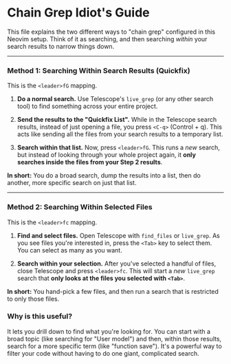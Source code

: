 # Chain Grep Idiot's Guide

This file explains the two different ways to "chain grep" configured in this Neovim setup. Think of it as searching, and then searching *within* your search results to narrow things down.

---

### Method 1: Searching Within Search Results (Quickfix)

This is the `<leader>fG` mapping.

1.  **Do a normal search.**
    Use Telescope's `live_grep` (or any other search tool) to find something across your entire project.

2.  **Send the results to the "Quickfix List".**
    While in the Telescope search results, instead of just opening a file, you press `<C-q>` (Control + q). This acts like sending all the files from your search results to a temporary list.

3.  **Search within that list.**
    Now, press `<leader>fG`. This runs a *new* search, but instead of looking through your whole project again, it **only searches inside the files from your Step 2 results**.

**In short:** You do a broad search, dump the results into a list, then do another, more specific search on just that list.

---

### Method 2: Searching Within Selected Files

This is the `<leader>fc` mapping.

1.  **Find and select files.**
    Open Telescope with `find_files` or `live_grep`. As you see files you're interested in, press the `<Tab>` key to select them. You can select as many as you want.

2.  **Search within your selection.**
    After you've selected a handful of files, close Telescope and press `<leader>fc`. This will start a *new* `live_grep` search that **only looks at the files you selected with `<Tab>`**.

**In short:** You hand-pick a few files, and then run a search that is restricted to only those files.

### Why is this useful?

It lets you drill down to find what you're looking for. You can start with a broad topic (like searching for "User model") and then, within those results, search for a more specific term (like "function save"). It's a powerful way to filter your code without having to do one giant, complicated search.
